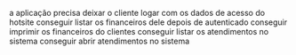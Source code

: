 a aplicação precisa deixar o cliente logar com os dados de acesso do hotsite
conseguir listar os financeiros dele depois de autenticado
conseguir imprimir os financeiros do clientes
conseguir listar os atendimentos no sistema
conseguir abrir atendimentos no sistema
